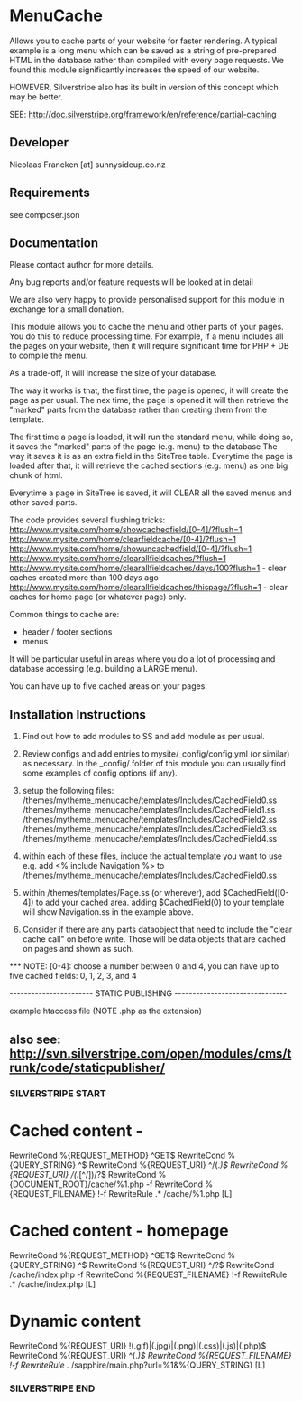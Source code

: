 
MenuCache
================================================================================

Allows you to cache parts of your website for
faster rendering.  A typical example is a long menu
which can be saved as a string of pre-prepared HTML
in the database rather than compiled with every page
requests. We found this module significantly increases
the speed of our website.

HOWEVER, Silverstripe also has its built in version of
this concept which may be better.

SEE:
http://doc.silverstripe.org/framework/en/reference/partial-caching


Developer
-----------------------------------------------
Nicolaas Francken [at] sunnysideup.co.nz


Requirements
-----------------------------------------------
see composer.json


Documentation
-----------------------------------------------
Please contact author for more details.

Any bug reports and/or feature requests will be
looked at in detail

We are also very happy to provide personalised support
for this module in exchange for a small donation.

This module allows you to cache the menu and other parts
of your pages. You do this to reduce processing time. For example,
if a menu includes all the pages on your website, then it will
require significant time for PHP + DB to compile the menu.

As a trade-off, it will increase the size of your database.

The way it works is that, the first time, the page is opened,
it will create the page as per usual.  The nex time, the page
is opened it will then retrieve the "marked" parts from the database
rather than creating them from the template.

The first time a page is loaded, it will run the standard menu,
while doing so, it saves the "marked" parts of the page (e.g. menu) to the database
The way it saves it is as an extra field in the SiteTree table.
Everytime the page is loaded after that, it will retrieve
the cached sections (e.g. menu) as one big chunk of html.

Everytime a page in SiteTree is saved, it will CLEAR all the
saved menus and other saved parts.

The code provides several flushing tricks:
http://www.mysite.com/home/showcachedfield/[0-4]/?flush=1
http://www.mysite.com/home/clearfieldcache/[0-4]/?flush=1
http://www.mysite.com/home/showuncachedfield/[0-4]/?flush=1
http://www.mysite.com/home/clearallfieldcaches/?flush=1
http://www.mysite.com/home/clearallfieldcaches/days/100?flush=1 - clear caches created more than 100 days ago
http://www.mysite.com/home/clearallfieldcaches/thispage/?flush=1 - clear caches for home page (or whatever page) only.

Common things to cache are:
* header / footer sections
* menus

It will be particular useful in areas where you do
a lot of processing and database accessing (e.g.
building a LARGE menu).

You can have up to five cached areas on your pages.

Installation Instructions
-----------------------------------------------
1. Find out how to add modules to SS and add module as per usual.

2. Review configs and add entries to mysite/_config/config.yml
(or similar) as necessary.
In the _config/ folder of this module
you can usually find some examples of config options (if any).

3. setup the following files:
/themes/mytheme_menucache/templates/Includes/CachedField0.ss
/themes/mytheme_menucache/templates/Includes/CachedField1.ss
/themes/mytheme_menucache/templates/Includes/CachedField2.ss
/themes/mytheme_menucache/templates/Includes/CachedField3.ss
/themes/mytheme_menucache/templates/Includes/CachedField4.ss

4. within each of these files, include the actual template you want to use
e.g. add <% include Navigation %> to
/themes/mytheme_menucache/templates/Includes/CachedField0.ss

5. within /themes/templates/Page.ss (or wherever), add
$CachedField([0-4]) to add your cached area.
adding $CachedField(0) to your template will show
Navigation.ss in the example above.

6. Consider if there are any parts dataobject that need to include
the "clear cache call" on before write. Those will be data objects
that are cached on pages and shown as such.

*** NOTE: [0-4]: choose a number between 0 and 4, you can have up to
five cached fields: 0, 1, 2, 3, and 4

----------------------- STATIC PUBLISHING -------------------------------

example htaccess file (NOTE .php as the extension)

also see: http://svn.silverstripe.com/open/modules/cms/trunk/code/staticpublisher/
-----------------------------------------------

### SILVERSTRIPE START ###
# Cached content -
RewriteCond %{REQUEST_METHOD} ^GET$
RewriteCond %{QUERY_STRING} ^$
RewriteCond %{REQUEST_URI} ^/(.*)$
RewriteCond %{REQUEST_URI} /(.*[^/])/?$
RewriteCond %{DOCUMENT_ROOT}/cache/%1.php -f
RewriteCond %{REQUEST_FILENAME} !-f
RewriteRule .* /cache/%1.php [L]

# Cached content - homepage
RewriteCond %{REQUEST_METHOD} ^GET$
RewriteCond %{QUERY_STRING} ^$
RewriteCond %{REQUEST_URI} ^/?$
RewriteCond /cache/index.php -f
RewriteCond %{REQUEST_FILENAME} !-f
RewriteRule .* /cache/index.php [L]

# Dynamic content
RewriteCond %{REQUEST_URI} !(\.gif)|(\.jpg)|(\.png)|(\.css)|(\.js)|(\.php)$
RewriteCond %{REQUEST_URI} ^(.*)$
RewriteCond %{REQUEST_FILENAME} !-f
RewriteRule .* /sapphire/main.php?url=%1&%{QUERY_STRING} [L]
### SILVERSTRIPE END ###
